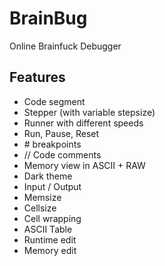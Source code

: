 # BrainBug
Online Brainfuck Debugger 

## Features
- Code segment
- Stepper (with variable stepsize)
- Runner with different speeds
- Run, Pause, Reset
- \# breakpoints
- // Code comments
- Memory view in ASCII + RAW
- Dark theme
- Input / Output
- Memsize
- Cellsize
- Cell wrapping
- ASCII Table
- Runtime edit 
- Memory edit
